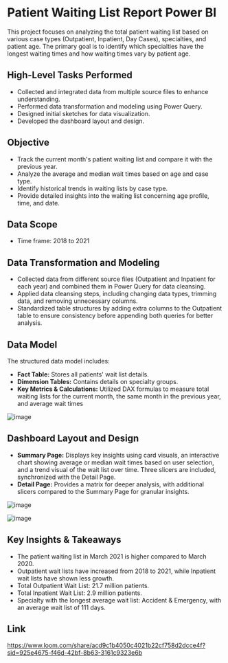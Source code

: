 # Patient Waiting List Report Power BI

This project focuses on analyzing the total patient waiting list based on various case types (Outpatient, Inpatient, Day Cases), specialties, and patient age. The primary goal is to identify which specialties have the longest waiting times and how waiting times vary by patient age.

## High-Level Tasks Performed
-	Collected and integrated data from multiple source files to enhance understanding.
-	Performed data transformation and modeling using Power Query.
-	Designed initial sketches for data visualization.
-	Developed the dashboard layout and design.

## Objective
-	Track the current month's patient waiting list and compare it with the previous year.
-	Analyze the average and median wait times based on age and case type.
-	Identify historical trends in waiting lists by case type.
-	Provide detailed insights into the waiting list concerning age profile, time, and date.

## Data Scope
-	Time frame: 2018 to 2021

## Data Transformation and Modeling
-	Collected data from different source files (Outpatient and Inpatient for each year) and combined them in Power Query for data cleansing.
-	Applied data cleansing steps, including changing data types, trimming data, and removing unnecessary columns.
-	Standardized table structures by adding extra columns to the Outpatient table to ensure consistency before appending both queries for better analysis.

## Data Model
The structured data model includes:
-	**Fact Table:** Stores all patients' wait list details.
-	**Dimension Tables:** Contains details on specialty groups.
-	**Key Metrics & Calculations:** Utilized DAX formulas to measure total waiting lists for the current month, the same month in the previous year, and average wait times

![image](https://github.com/user-attachments/assets/95284707-392a-4906-9873-20e16bdff661)


## Dashboard Layout and Design

-	**Summary Page:** Displays key insights using card visuals, an interactive chart showing average or median wait times based on user selection, and a trend visual of the wait list over time. Three slicers are included, synchronized with the Detail Page.
-	**Detail Page:** Provides a matrix for deeper analysis, with additional slicers compared to the Summary Page for granular insights.

  ![image](https://github.com/user-attachments/assets/236d96fd-c23d-44c8-a62c-eab651ecf476)

  ![image](https://github.com/user-attachments/assets/e48a881d-4b44-48e4-9e1c-18aa3b235b1e)



## Key Insights & Takeaways 
-	The patient waiting list in March 2021 is higher compared to March 2020.
-	Outpatient wait lists have increased from 2018 to 2021, while Inpatient wait lists have shown less growth.
-	Total Outpatient Wait List: 21.7 million patients.
-	Total Inpatient Wait List: 2.9 million patients.
-	Specialty with the longest average wait list: Accident & Emergency, with an average wait list of 111 days.
 
## Link
https://www.loom.com/share/acd9c1b4050c4021b22cf758d2dcce4f?sid=925e4675-f46d-42bf-8b63-3161c9323e6b 
